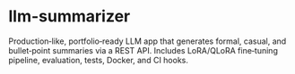 # llm-summarizer
Production‑like, portfolio‑ready LLM app that generates formal, casual, and bullet‑point summaries via a REST API. Includes LoRA/QLoRA fine‑tuning pipeline, evaluation, tests, Docker, and CI hooks.
